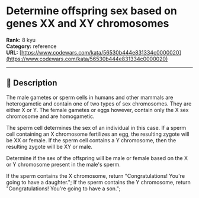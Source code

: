 # Determine offspring sex based on genes XX and XY chromosomes

**Rank:** 8 kyu  
**Category:** reference  
**URL:** [https://www.codewars.com/kata/56530b444e831334c0000020](https://www.codewars.com/kata/56530b444e831334c0000020)

---

## 📝 Description

The male gametes or sperm cells in humans and other mammals are heterogametic and contain one of two types of sex chromosomes. They are either X or Y. The female gametes or eggs however, contain only the X sex chromosome and are homogametic.

The sperm cell determines the sex of an individual in this case. If a sperm cell containing an X chromosome fertilizes an egg, the resulting zygote will be XX or female. If the sperm cell contains a Y chromosome, then the resulting zygote will be XY or male.

Determine if the sex of the offspring will be male or female based on the X or Y chromosome present in the male's sperm.

If the sperm contains the X chromosome, return "Congratulations! You're going to have a daughter.";
If the sperm contains the Y chromosome, return "Congratulations! You're going to have a son.";
